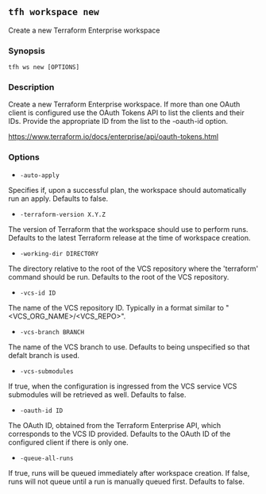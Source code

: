 ## `tfh workspace new`

Create a new Terraform Enterprise workspace

### Synopsis

    tfh ws new [OPTIONS]

### Description

Create a new Terraform Enterprise workspace. If more than one OAuth client is configured use the OAuth Tokens API to list the clients and their IDs. Provide the appropriate ID from the list to the -oauth-id option.

https://www.terraform.io/docs/enterprise/api/oauth-tokens.html


### Options

* `-auto-apply`

Specifies if, upon a successful plan, the workspace should automatically run an apply. Defaults to false.

* `-terraform-version X.Y.Z`

The version of Terraform that the workspace should use to perform runs. Defaults to the latest Terraform release at the time of workspace creation.

* `-working-dir DIRECTORY`

The directory relative to the root of the VCS repository where the 'terraform' command should be run. Defaults to the root of the VCS repository.

* `-vcs-id ID`

The name of the VCS repository ID. Typically in a format similar to "<VCS_ORG_NAME>/<VCS_REPO>".

* `-vcs-branch BRANCH`

The name of the VCS branch to use. Defaults to being unspecified so that defalt branch is used.

* `-vcs-submodules`

If true, when the configuration is ingressed from the VCS service VCS submodules will be retrieved as well.  Defaults to false.

* `-oauth-id ID`

The OAuth ID, obtained from the Terraform Enterprise API, which corresponds to the VCS ID provided. Defaults to the OAuth ID of the configured client if there is only one.

* `-queue-all-runs`

If true, runs will be queued immediately after workspace creation. If false, runs will not queue until a run is manually queued first. Defaults to false.

